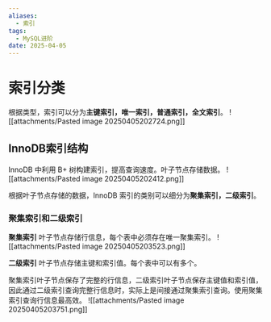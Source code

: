 ```yaml
---
aliases:
  - 索引
tags:
  - MySQL进阶
date: 2025-04-05
---
```

# 索引分类

根据类型，索引可以分为**主键索引，唯一索引，普通索引，全文索引**。
![[attachments/Pasted image 20250405202724.png]]

## InnoDB索引结构

InnoDB 中利用 B+ 树构建索引，提高查询速度。叶子节点存储数据。
![[attachments/Pasted image 20250405202412.png]]

根据叶子节点存储的数据，InnoDB 索引的类别可以细分为**聚集索引，二级索引**。
### 聚集索引和二级索引

**聚集索引** 叶子节点存储行信息，每个表中必须存在唯一聚集索引。
![[attachments/Pasted image 20250405203523.png]]

**二级索引** 叶子节点存储主键和索引值。每个表中可以有多个。

聚集索引叶子节点保存了完整的行信息，二级索引叶子节点保存主键值和索引值，因此通过二级索引查询完整行信息时，实际上是间接通过聚集索引查询。使用聚集索引查询行信息最高效。
![[attachments/Pasted image 20250405203751.png]]
